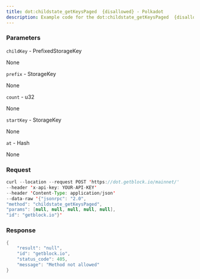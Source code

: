 ```yaml
---
title: dot:childstate_getKeysPaged  {disallowed} - Polkadot
description: Example code for the dot:childstate_getKeysPaged  {disallowed} json-rpc method. Сomplete guide on how to use dot:childstate_getKeysPaged  {disallowed} json-rpc in GetBlock.io Web3 documentation.
---
```


### Parameters


`childKey` - PrefixedStorageKey

None

`prefix` - StorageKey

None

`count` - u32

None

`startKey` - StorageKey

None

`at` - Hash

None

### Request

``` java
curl --location --request POST 'https://dot.getblock.io/mainnet/' 
--header 'x-api-key: YOUR-API-KEY' 
--header 'Content-Type: application/json' 
--data-raw '{"jsonrpc": "2.0",
"method": "childstate_getKeysPaged",
"params": [null, null, null, null, null],
"id": "getblock.io"}'
```

###  Response

``` java
{
    "result": "null",
    "id": "getblock.io",
    "status_code": 405,
    "message": "Method not allowed"
}
```

